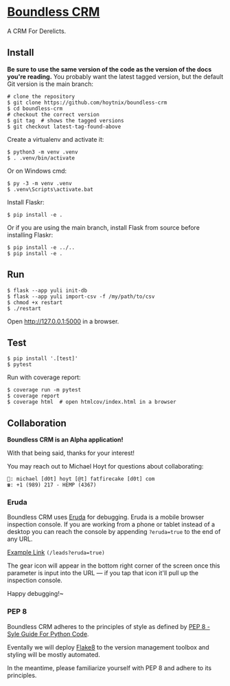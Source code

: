 [Boundless CRM](https://zerg.casino)
====================================

A CRM For Derelicts.


Install
-------

**Be sure to use the same version of the code as the version of the docs
you're reading.** You probably want the latest tagged version, but the
default Git version is the main branch:

    # clone the repository
    $ git clone https://github.com/hoytnix/boundless-crm
    $ cd boundless-crm
    # checkout the correct version
    $ git tag  # shows the tagged versions
    $ git checkout latest-tag-found-above

Create a virtualenv and activate it:

    $ python3 -m venv .venv
    $ . .venv/bin/activate

Or on Windows cmd:

    $ py -3 -m venv .venv
    $ .venv\Scripts\activate.bat

Install Flaskr:

    $ pip install -e .

Or if you are using the main branch, install Flask from source before
installing Flaskr:

    $ pip install -e ../..
    $ pip install -e .


Run
---

    $ flask --app yuli init-db
    $ flask --app yuli import-csv -f /my/path/to/csv
    $ chmod +x restart
    $ ./restart

Open http://127.0.0.1:5000 in a browser.


Test
----

    $ pip install '.[test]'
    $ pytest

Run with coverage report:

    $ coverage run -m pytest
    $ coverage report
    $ coverage html  # open htmlcov/index.html in a browser


Collaboration
-------------

**Boundless CRM is an Alpha application!**

With that being said, thanks for your interest!

You may reach out to Michael Hoyt for questions about collaborating:

    📧: michael [d0t] hoyt [@t] fatfirecake [d0t] com
    ☎: +1 (989) 217 - HEMP (4367)


### Eruda

Boundless CRM uses [Eruda](https://eruda.liriliri.io/) for debugging. Eruda
is a mobile browser inspection console. If you are working from a phone
or tablet instead of a desktop you can reach the console by appending
`?eruda=true` to the end of any URL.

[Example Link](https://zerg.casino/leads?eruda=true) `(/leads?eruda=true)`

The gear icon will appear in the bottom right corner of the screen once
this parameter is input into the URL — if you tap that icon it'll pull
up the inspection console.

Happy debugging!~


### PEP 8

Boundless CRM adheres to the principles of style as defined by 
[PEP 8 - Syle Guide For Python Code](https://peps.python.org/pep-0008/).

Eventally we will deploy [Flake8](https://flake8.pycqa.org/en/latest/) to
the version management toolbox and styling will be mostly automated.

In the meantime, please familiarize yourself with PEP 8 and adhere to its
principles.


